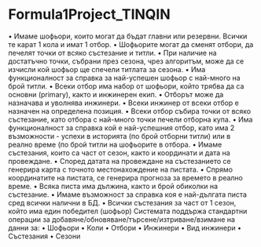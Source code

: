 # Formula1Project_TINQIN

•	Имаме шофьори, които могат да бъдат главни или резервни. Всички тe карат 1 кола и имат 1 отбор. 
•	Шофьорите могат да сменят отбори, да печелят точки от всяко състезание и титли. 
•	При наличие на достатъчно точки, събрани през сезона, чрез алгоритъм, може да се изчисли кой шофьор ще спечели титлата за сезона.
•	 Има функционалност за справка за най-успешен шофьор с най-много на брой титли. 
•	Всеки отбор има набор от шофьори, който трябва да са основни (primary), както и инжинерен екип. 
•	Отборът може да назначава и уволнява инжинери. 
•	Всеки инжинер от всеки отбор е назначен на определена позиция. 
•	Всеки отбор събира точки от всяко състезание, като отбора с най-много точки печели отборна купа. 
•	Има функционалност за справка кой е най-успешния отбор, като има 2 възможности - успехи в историята (по брой отборни титли) или в реално време (по брой титли на шофьорите в отбора.
•	Имаме състезания, които са част от сезон, както и координати и дата на провеждане.
•	 Според датата на провеждане на състезанието се генерира карта с точното местонахождение на пистата. 
•	Спрямо координатите на пистата, се генерира прогноза за времето в реално време. 
•	Всяка писта има дължина, както и брой обиколки на състезание. 
•	Имаме възможност за справка коя е най-дългата писта сред всички налични в БД. 
•	Всички състезания за част от 1 сезон, който има един победител (шофьор)
Системата поддържа стандартни операции за добавяне/обновяване/търсене/изтриване/взимане на данни за: 
•	Шофьори 
•	Коли 
•	Отбори 
•	Инжинери
•	Вид инжинери 
•	Състезания 
•	Сезони

